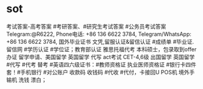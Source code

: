 # sot
考试答案-高考答案 #考研答案、#研究生考试答案 #公务员考试答案Telegram:@R6222, Phone电话: +86 136 6622 3784, Telegram/WhatsApp: +86 136 6622 3784, 国外毕业证书 文凭,留服认证&amp;留信认证 #成绩单 #毕业证. 留信网 #学历认证 #学位证；教育部认证 雅思托福代考 本科硕士，包录取到offer 办证 留学申请、美国留学 英国留学 代写 act考试 CET-4,6级 出国留学 英国留学 #代写 #代考 替考 #英语四六级证书：#教师资格证 执业医师资格证 #银行卡四件套！#手机银行 #对公账户 收款码 收钱码 #代收 #代付，卡接回U POS机 境外手输机 洗钱 漂白；
